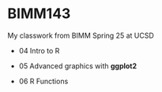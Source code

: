 # BIMM143
My classwork from BIMM Spring 25 at UCSD

- 04 Intro to R

- 05 Advanced graphics with **ggplot2**

- 06 R Functions

